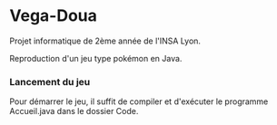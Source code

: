 # Vega-Doua
Projet informatique de 2ème année de l'INSA Lyon.

Reproduction d'un jeu type pokémon en Java.

### Lancement du jeu
Pour démarrer le jeu, il suffit de compiler et d'exécuter le programme Accueil.java dans le dossier Code.
